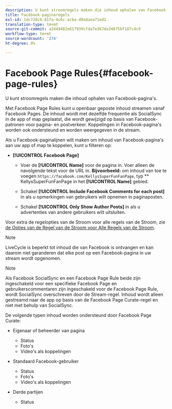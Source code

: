 ```yaml
---
description: U kunt stroomregels maken die inhoud ophalen van Facebook-pagina's.
title: Facebook-paginaregels
exl-id: 1dc728c6-81fa-4c6c-acba-d9a4aea71ed2
translation-type: tm+mt
source-git-commit: a2449482e617939cfda7e367da34875bf187c4c9
workflow-type: tm+mt
source-wordcount: '274'
ht-degree: 0%

---
```


# Facebook Page Rules{#facebook-page-rules}

U kunt stroomregels maken die inhoud ophalen van Facebook-pagina&#39;s.

Met Facebook Page Rules kunt u openbaar geposte inhoud streamen vanaf Facebook Pages. De inhoud wordt met dezelfde frequentie als SocialSync in de app of map geplaatst, die wordt gewijzigd op basis van Facebook-patronen voor pagina- en postverkeer. Koppelingen in Facebook-pagina&#39;s worden ook ondersteund en worden weergegeven in de stream.

Als u Facebook-paginalijnen wilt maken om inhoud van Facebook-pagina&#39;s aan uw app of map te koppelen, kunt u filteren op:

* **[!UICONTROL Facebook Page]**

   * Voer de **[!UICONTROL Name]** voor de pagina in. Voer alleen de navolgende tekst voor de URL in. **Bijvoorbeeld:** om inhoud van toe te voegen  `https://facebook.com/KellysSuperFunFanPage`, typ  ** KellysSuperFunFanPage in het  **[!UICONTROL Name]** gebied.

   * Schakel **[!UICONTROL Include Facebook Comments for each post]** in als u opmerkingen van gebruikers wilt opnemen in paginaposten.
   * Schakel **[!UICONTROL Only Show Author Posts]** in als u advertenties van andere gebruikers wilt uitsluiten.

Voor extra de regelopties van de Stroom voor alle regels van de Stroom, zie [de Opties van de Regel van de Stroom voor Alle Regels van de Stroom](../c-streams/c-stream-rule-options-for-all-stream-rules.md#c_stream_rule_options_for_all_stream_rules).

>[!NOTE]
>
>LiveCycle is beperkt tot inhoud die van Facebook is ontvangen en kan daarom niet garanderen dat elke post op een Facebook-pagina in uw stream wordt opgenomen.

>[!NOTE]
>
>Als Facebook SocialSync en een Facebook Page Rule beide zijn ingeschakeld voor een specifieke Facebook Page en gebruikerscommentaren zijn ingeschakeld voor de Facebook Page Rule, wordt SocialSync overschreven door de Stream-regel. Inhoud wordt alleen gestreamd naar de app op basis van de Facebook Page Curate-regel en niet met behulp van SocialSync.

De volgende typen inhoud worden ondersteund door Facebook Page Curate:

* Eigenaar of beheerder van pagina

   * Status
   * Foto&#39;s
   * Video&#39;s als koppelingen

* Standaard Facebook-gebruiker

   * Status
   * Foto&#39;s
   * Video&#39;s als koppelingen

* Derde partijen

   * Status
